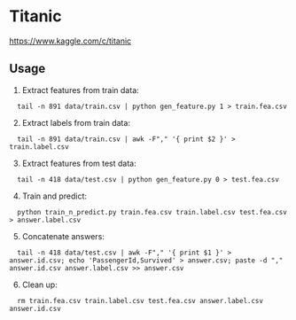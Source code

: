# Titanic

https://www.kaggle.com/c/titanic

## Usage

1. Extract features from train data:
```shell
  tail -n 891 data/train.csv | python gen_feature.py 1 > train.fea.csv
```
2. Extract labels from train data:
```shell
  tail -n 891 data/train.csv | awk -F"," '{ print $2 }' > train.label.csv
```
3. Extract features from test data:
```shell
  tail -n 418 data/test.csv | python gen_feature.py 0 > test.fea.csv
```
4. Train and predict:
```shell
  python train_n_predict.py train.fea.csv train.label.csv test.fea.csv > answer.label.csv
```
5. Concatenate answers:
```shell
  tail -n 418 data/test.csv | awk -F"," '{ print $1 }' > answer.id.csv; echo 'PassengerId,Survived' > answer.csv; paste -d "," answer.id.csv answer.label.csv >> answer.csv
```
6. Clean up:
```shell
  rm train.fea.csv train.label.csv test.fea.csv answer.label.csv answer.id.csv
```
